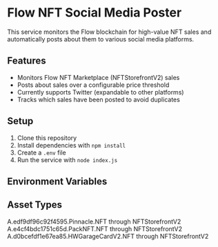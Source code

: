 # Flow NFT Social Media Poster

This service monitors the Flow blockchain for high-value NFT sales and automatically posts about them to various social media platforms.

## Features

- Monitors Flow NFT Marketplace (NFTStorefrontV2) sales
- Posts about sales over a configurable price threshold
- Currently supports Twitter (expandable to other platforms)
- Tracks which sales have been posted to avoid duplicates

## Setup

1. Clone this repository
2. Install dependencies with `npm install`
3. Create a `.env` file
4. Run the service with `node index.js`

## Environment Variables

## Asset Types

A.edf9df96c92f4595.Pinnacle.NFT through NFTStorefrontV2
A.e4cf4bdc1751c65d.PackNFT.NFT through NFTStorefrontV2
A.d0bcefdf1e67ea85.HWGarageCardV2.NFT through NFTStorefrontV2
